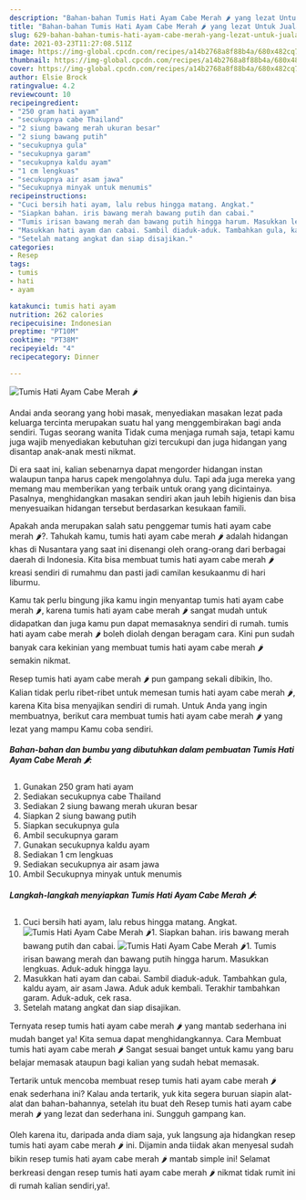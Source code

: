 ```yaml
---
description: "Bahan-bahan Tumis Hati Ayam Cabe Merah 🌶️ yang lezat Untuk Jualan"
title: "Bahan-bahan Tumis Hati Ayam Cabe Merah 🌶️ yang lezat Untuk Jualan"
slug: 629-bahan-bahan-tumis-hati-ayam-cabe-merah-yang-lezat-untuk-jualan
date: 2021-03-23T11:27:08.511Z
image: https://img-global.cpcdn.com/recipes/a14b2768a8f88b4a/680x482cq70/tumis-hati-ayam-cabe-merah-🌶️-foto-resep-utama.jpg
thumbnail: https://img-global.cpcdn.com/recipes/a14b2768a8f88b4a/680x482cq70/tumis-hati-ayam-cabe-merah-🌶️-foto-resep-utama.jpg
cover: https://img-global.cpcdn.com/recipes/a14b2768a8f88b4a/680x482cq70/tumis-hati-ayam-cabe-merah-🌶️-foto-resep-utama.jpg
author: Elsie Brock
ratingvalue: 4.2
reviewcount: 10
recipeingredient:
- "250 gram hati ayam"
- "secukupnya cabe Thailand"
- "2 siung bawang merah ukuran besar"
- "2 siung bawang putih"
- "secukupnya gula"
- "secukupnya garam"
- "secukupnya kaldu ayam"
- "1 cm lengkuas"
- "secukupnya air asam jawa"
- "Secukupnya minyak untuk menumis"
recipeinstructions:
- "Cuci bersih hati ayam, lalu rebus hingga matang. Angkat."
- "Siapkan bahan. iris bawang merah bawang putih dan cabai."
- "Tumis irisan bawang merah dan bawang putih hingga harum. Masukkan lengkuas. Aduk-aduk hingga layu."
- "Masukkan hati ayam dan cabai. Sambil diaduk-aduk. Tambahkan gula, kaldu ayam, air asam Jawa. Aduk aduk kembali. Terakhir tambahkan garam. Aduk-aduk, cek rasa."
- "Setelah matang angkat dan siap disajikan."
categories:
- Resep
tags:
- tumis
- hati
- ayam

katakunci: tumis hati ayam 
nutrition: 262 calories
recipecuisine: Indonesian
preptime: "PT10M"
cooktime: "PT38M"
recipeyield: "4"
recipecategory: Dinner

---
```



![Tumis Hati Ayam Cabe Merah 🌶️](https://img-global.cpcdn.com/recipes/a14b2768a8f88b4a/680x482cq70/tumis-hati-ayam-cabe-merah-🌶️-foto-resep-utama.jpg)

Andai anda seorang yang hobi masak, menyediakan masakan lezat pada keluarga tercinta merupakan suatu hal yang menggembirakan bagi anda sendiri. Tugas seorang  wanita Tidak cuma menjaga rumah saja, tetapi kamu juga wajib menyediakan kebutuhan gizi tercukupi dan juga hidangan yang disantap anak-anak mesti nikmat.

Di era  saat ini, kalian sebenarnya dapat mengorder hidangan instan walaupun tanpa harus capek mengolahnya dulu. Tapi ada juga mereka yang memang mau memberikan yang terbaik untuk orang yang dicintainya. Pasalnya, menghidangkan masakan sendiri akan jauh lebih higienis dan bisa menyesuaikan hidangan tersebut berdasarkan kesukaan famili. 



Apakah anda merupakan salah satu penggemar tumis hati ayam cabe merah 🌶️?. Tahukah kamu, tumis hati ayam cabe merah 🌶️ adalah hidangan khas di Nusantara yang saat ini disenangi oleh orang-orang dari berbagai daerah di Indonesia. Kita bisa membuat tumis hati ayam cabe merah 🌶️ kreasi sendiri di rumahmu dan pasti jadi camilan kesukaanmu di hari liburmu.

Kamu tak perlu bingung jika kamu ingin menyantap tumis hati ayam cabe merah 🌶️, karena tumis hati ayam cabe merah 🌶️ sangat mudah untuk didapatkan dan juga kamu pun dapat memasaknya sendiri di rumah. tumis hati ayam cabe merah 🌶️ boleh diolah dengan beragam cara. Kini pun sudah banyak cara kekinian yang membuat tumis hati ayam cabe merah 🌶️ semakin nikmat.

Resep tumis hati ayam cabe merah 🌶️ pun gampang sekali dibikin, lho. Kalian tidak perlu ribet-ribet untuk memesan tumis hati ayam cabe merah 🌶️, karena Kita bisa menyajikan sendiri di rumah. Untuk Anda yang ingin membuatnya, berikut cara membuat tumis hati ayam cabe merah 🌶️ yang lezat yang mampu Kamu coba sendiri.

<!--inarticleads1-->

##### Bahan-bahan dan bumbu yang dibutuhkan dalam pembuatan Tumis Hati Ayam Cabe Merah 🌶️:

1. Gunakan 250 gram hati ayam
1. Sediakan secukupnya cabe Thailand
1. Sediakan 2 siung bawang merah ukuran besar
1. Siapkan 2 siung bawang putih
1. Siapkan secukupnya gula
1. Ambil secukupnya garam
1. Gunakan secukupnya kaldu ayam
1. Sediakan 1 cm lengkuas
1. Sediakan secukupnya air asam jawa
1. Ambil Secukupnya minyak untuk menumis




<!--inarticleads2-->

##### Langkah-langkah menyiapkan Tumis Hati Ayam Cabe Merah 🌶️:

1. Cuci bersih hati ayam, lalu rebus hingga matang. Angkat.
<img src="https://img-global.cpcdn.com/steps/59b517bbce5d975c/160x128cq70/tumis-hati-ayam-cabe-merah-🌶️-langkah-memasak-1-foto.jpg" alt="Tumis Hati Ayam Cabe Merah 🌶️">1. Siapkan bahan. iris bawang merah bawang putih dan cabai.
<img src="https://img-global.cpcdn.com/steps/7780f89af80287dd/160x128cq70/tumis-hati-ayam-cabe-merah-🌶️-langkah-memasak-2-foto.jpg" alt="Tumis Hati Ayam Cabe Merah 🌶️">1. Tumis irisan bawang merah dan bawang putih hingga harum. Masukkan lengkuas. Aduk-aduk hingga layu.
1. Masukkan hati ayam dan cabai. Sambil diaduk-aduk. Tambahkan gula, kaldu ayam, air asam Jawa. Aduk aduk kembali. Terakhir tambahkan garam. Aduk-aduk, cek rasa.
1. Setelah matang angkat dan siap disajikan.




Ternyata resep tumis hati ayam cabe merah 🌶️ yang mantab sederhana ini mudah banget ya! Kita semua dapat menghidangkannya. Cara Membuat tumis hati ayam cabe merah 🌶️ Sangat sesuai banget untuk kamu yang baru belajar memasak ataupun bagi kalian yang sudah hebat memasak.

Tertarik untuk mencoba membuat resep tumis hati ayam cabe merah 🌶️ enak sederhana ini? Kalau anda tertarik, yuk kita segera buruan siapin alat-alat dan bahan-bahannya, setelah itu buat deh Resep tumis hati ayam cabe merah 🌶️ yang lezat dan sederhana ini. Sungguh gampang kan. 

Oleh karena itu, daripada anda diam saja, yuk langsung aja hidangkan resep tumis hati ayam cabe merah 🌶️ ini. Dijamin anda tiidak akan menyesal sudah bikin resep tumis hati ayam cabe merah 🌶️ mantab simple ini! Selamat berkreasi dengan resep tumis hati ayam cabe merah 🌶️ nikmat tidak rumit ini di rumah kalian sendiri,ya!.

